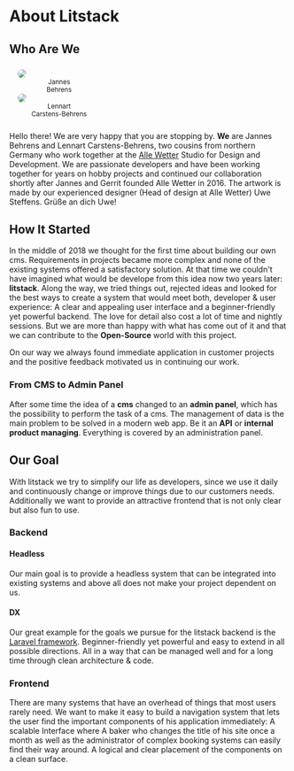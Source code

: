 # About Litstack

## Who Are We

<div class="flex" style="justify-content:space-around;margin: 1.5rem 0;">
    <div style="max-width:150px; margin:0 15px">
        <img src="./screens/jb.jpeg" style="border-radius: 100%;">
        <center class="text-center"><small>Jannes <br>Behrens</small></center>
    </div>
    <div style="max-width:150px; margin:0 15px">
        <img src="./screens/cbl.jpeg" style="border-radius: 100%; ">
        <center class="text-center"><small>Lennart <br>Carstens-Behrens</small></center>
    </div>
</div>

Hello there! We are very happy that you are stopping by. **We** are Jannes
Behrens and Lennart Carstens-Behrens, two cousins from northern Germany who work
together at the [Alle Wetter](https://aw-studio.de) Studio for Design and
Development. We are passionate developers and have been working together for
years on hobby projects and continued our collaboration shortly after Jannes and
Gerrit founded Alle Wetter in 2016. The artwork is made by our experienced
designer (Head of design at Alle Wetter) Uwe Steffens. Grüße an dich Uwe!

## How It Started

In the middle of 2018 we thought for the first time about building our own cms.
Requirements in projects became more complex and none of the existing systems
offered a satisfactory solution. At that time we couldn't have imagined what
would be develope from this idea now two years later: **litstack**. Along the
way, we tried things out, rejected ideas and looked for the best ways to create
a system that would meet both, developer & user experience: A clear and
appealing user interface and a beginner-friendly yet powerful backend. The love
for detail also cost a lot of time and nightly sessions. But we are more than
happy with what has come out of it and that we can contribute to the
**Open-Source** world with this project.

On our way we always found immediate application in customer projects and the
positive feedback motivated us in continuing our work.

### From CMS to Admin Panel

After some time the idea of a **cms** changed to an **admin panel**, which has
the possibility to perform the task of a cms. The management of data is the main
problem to be solved in a modern web app. Be it an **API** or **internal product
managing**. Everything is covered by an administration panel.

## Our Goal

With litstack we try to simplify our life as developers, since we use it daily
and continuously change or improve things due to our customers needs.
Additionally we want to provide an attractive frontend that is not only clear
but also fun to use.

### Backend

#### Headless

Our main goal is to provide a headless system that can be integrated into
existing systems and above all does not make your project dependent on us.

#### DX

Our great example for the goals we pursue for the litstack backend is the
[Laravel framework](https://laravel.com). Beginner-friendly yet powerful and
easy to extend in all possible directions. All in a way that can be managed well
and for a long time through clean architecture & code.

### Frontend

There are many systems that have an overhead of things that most users rarely
need. We want to make it easy to build a navigation system that lets the user
find the important components of his application immediately: A scalable
Interface where A baker who changes the title of his site once a month as well
as the administrator of complex booking systems can easily find their way
around. A logical and clear placement of the components on a clean surface.
